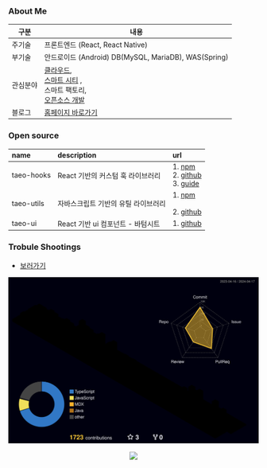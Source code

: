 
### About Me



| 구분     | 내용                                                         |
| -------- | ------------------------------------------------------------ |
| 주기술   | 프론트엔드 (React, React Native)                             |
| 부기술   | 안드로이드 (Android) DB(MySQL, MariaDB), WAS(Spring)         |
| 관심분야 | [클라우드]( https://tkolab.tistory.com/search/cloud), <br />[스마트 시티](https://tkolab.tistory.com/search/%EC%8A%A4%EB%A7%88%ED%8A%B8%EC%8B%9C%ED%8B%B0) , <br />스마트 팩토리, <br />[오픈소스 개발](https://taeo.gitbook.io/taeo/taeo-hooks) |
| 블로그   | [홈페이지 바로가기](https://tkolab.tistory.com/)             |



### Open source

| name       | description                         | url                                                          |
| :--------- | :---------------------------------- | :----------------------------------------------------------- |
| taeo-hooks | React 기반의 커스텀 훅 라이브러리   | 1. [npm](https://www.npmjs.com/package/taeo-hooks) <br /> 2. [github](https://github.com/taetaeo/taeo-hooks)<br />3. [guide](https://taeo.gitbook.io/taeo/taeo-hooks) |
| taeo-utils | 자바스크립트 기반의 유틸 라이브러리 | 1. [npm](https://www.npmjs.com/package/taeo-utils)<br /><br />2. [github](https://github.com/taetaeo/taeo-utils) |
| taeo-ui    | React 기반 ui 컴포넌트 - 바텀시트    | 1. [github](https://github.com/taetaeo/taeo-ui/tree/master) |

### Trobule Shootings

- [보러가기](https://tkolab.tistory.com/search/Trobule)

<!-- <a href="https://hits.seeyoufarm.com"><img src="https://hits.seeyoufarm.com/api/count/incr/badge.svg?url=https%3A%2F%2Fgithub.com%2Fdahhnym&count_bg=%2379C83D&title_bg=%23555555&icon=&icon_color=%23E7E7E7&title=hits&edge_flat=true" align="right"/></a><br>
->

<!-- ![header](https://capsule-render.vercel.app/api?type=waving&color=gradient&height=300&section=header&text=Hello👋%20I'm%20T.K%20&fontSize=90&fontAlignY=45)
->



<!-- ![javascript](https://badges.aleen42.com/src/javascript.svg)
![node](https://badges.aleen42.com/src/node.svg)
![vue](https://badges.aleen42.com/src/vue.svg)
![react](https://badges.aleen42.com/src/react.svg)
![typescript](https://badges.aleen42.com/src/typescript.svg)
![webpack](https://badges.aleen42.com/src/webpack.svg) -->

<!-- [![tk's github activity graph](https://activity-graph.herokuapp.com/graph?username=ohtaekwon&theme=xcode)](https://github.com/holabee/github-readme-activity-graph)
 -->


<!-- <b><em><a href="https://ohtaekwon.github.io/OHTK-Portfolio/">더 알아보기!</a></em></b> -->

![리드미 3D](https://github.com/taetaeo/taetaeo/blob/master/profile-3d-contrib/profile-night-rainbow.svg)


<p align="center">
  <a href="https://github.com/taetaeo" title="GitHub OHTAEKWON">
    <img src="https://img.shields.io/github/followers/taetaeo?label=follow&style=social" alt-text="GitHub OHTAEKWON" height="30"/>
  </a>






